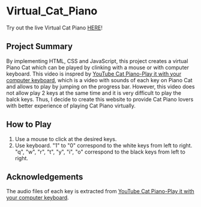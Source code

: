 # Virtual_Cat_Piano

Try out the live Virtual Cat Piano [HERE][1]! 

## Project Summary

By implementing HTML, CSS and JavaScript, this project creates a virtual Piano Cat which can be played by clinking with a mouse or with computer keyboard. This video is inspred by [YouTube Cat Piano-Play it with your computer keyboard][2], which is a video with sounds of each key on Piano Cat and allows to play by jumping on the progress bar. However, this video does not allow play 2 keys at the same time and it is very difficult to play the balck keys. Thus, I decide to create this website to provide Cat Piano lovers with better experience of playing Cat Piano virtually. 

## How to Play

1. Use a mouse to click at the desired keys.
2. Use keyboard. "1" to "0" correspond to the white keys from left to right. "q", "w", "r", "t", "y", "i", "o" correspond to the black keys from left to right. 

## Acknowledgements
The audio files of each key is extracted from [YouTube Cat Piano-Play it with your computer keyboard][2].


[1]: https://hildaxu.github.io/Virtual_Cat_Piano/
[2]: https://www.youtube.com/watch?v=v3XHP47MjiU&list=RDv3XHP47MjiU&start_radio=1&t=49s
